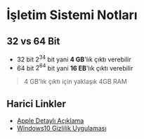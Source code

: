# İşletim Sistemi Notları

## 32 vs 64 Bit

- 32 bit $2 ^ {34}$ bit yani **4 GB**'lık çıktı verebilir
- 64 bit $2 ^ {64}$ bit yani **16 EB**'lık çıktı verebilir

> 4 GB'lık çıktı için yaklaşık 4GB RAM

## Harici Linkler

- [Apple Detaylı Açıklama]
- [Windows10 Gizlilik Uygulaması]

[32 vs 64 bit]: https://www.youtube.com/watch?v=KgiMzKb8dD0

[Apple Detaylı Açıklama]: https://www.quora.com/Why-cant-Windows-10-be-as-clean-and-organized-as-OSX-Yosemite
[Windows10 Gizlilik Uygulaması]: https://www.makeuseof.com/tag/windows-10-manage-privacy/